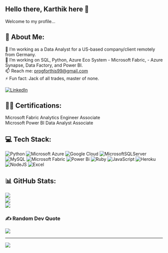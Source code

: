 ## Hello there, Karthik here 👋
Welcome to my profile...

## 💫 About Me:
🔭 I’m working as a Data Analyst for a US-based company/client remotely from Germany.<br>🌱 I’m working on SQL, Python, Azure Eco System - Microsoft Fabric, - Azure Synapse, Data Factory, and Power BI. <br>📫 Reach me: progforthis99@gmail.com<br>⚡ Fun fact: Jack of all trades, master of none.


[![LinkedIn](https://img.shields.io/badge/LinkedIn-%230077B5.svg?logo=linkedin&logoColor=white)](https://linkedin.com/in/https://www.linkedin.com/in/karthikskaranam/) 

## 👨‍💻 Certifications:
Microsoft Fabric Analytics Engineer Associate
<br> Microsoft Power BI Data Analyst Associate



## 💻 Tech Stack:
![Python](https://img.shields.io/badge/python-3670A0?style=for-the-badge&logo=python&logoColor=ffdd54) 
![Microsoft Azure](https://img.shields.io/badge/microsoft%20azure-0089D6?style=for-the-badge&logo=microsoft-azure&logoColor=white) 
![Google Cloud](https://img.shields.io/badge/GoogleCloud-%234285F4.svg?style=for-the-badge&logo=google-cloud&logoColor=white) 
![MicrosoftSQLServer](https://img.shields.io/badge/Microsoft%20SQL%20Server-CC2927?style=for-the-badge&logo=microsoft%20sql%20server&logoColor=white) 
![MySQL](https://img.shields.io/badge/mysql-4479A1.svg?style=for-the-badge&logo=mysql&logoColor=white) 
![Microsoft Fabric](https://img.shields.io/badge/Microsoft%20Fabric-4eb8a0?style=for-the-badge&logo&logoColor=ffdd54)
![Power Bi](https://img.shields.io/badge/power_bi-F2C811?style=for-the-badge&logo=powerbi&logoColor=black) 
![Ruby](https://img.shields.io/badge/ruby-%23CC342D.svg?style=for-the-badge&logo=ruby&logoColor=white) 
![JavaScript](https://img.shields.io/badge/javascript-%23323330.svg?style=for-the-badge&logo=javascript&logoColor=%23F7DF1E) 
![Heroku](https://img.shields.io/badge/heroku-%23430098.svg?style=for-the-badge&logo=heroku&logoColor=white) 
![NodeJS](https://img.shields.io/badge/node.js-6DA55F?style=for-the-badge&logo=node.js&logoColor=white) 
![Excel](https://img.shields.io/badge/Microsoft_Excel-217346?style=for-the-badge&logo=microsoft-excel&logoColor=white) 

## 📊 GitHub Stats:
![](https://github-readme-stats.vercel.app/api?username=t17sk18&theme=gruvbox&hide_border=false&include_all_commits=true&count_private=false)<br/>
![](https://github-readme-streak-stats.herokuapp.com/?user=t17sk18&theme=gruvbox&hide_border=false)<br/>
![](https://github-readme-stats.vercel.app/api/top-langs/?username=t17sk18&theme=gruvbox&hide_border=false&include_all_commits=true&count_private=false&layout=compact)

### ✍️ Random Dev Quote
![](https://quotes-github-readme.vercel.app/api?type=horizontal&theme=radical)

---
[![](https://visitcount.itsvg.in/api?id=t17sk18&icon=0&color=0)](https://visitcount.itsvg.in)

<!-- Proudly created with GPRM ( https://gprm.itsvg.in ) -->
